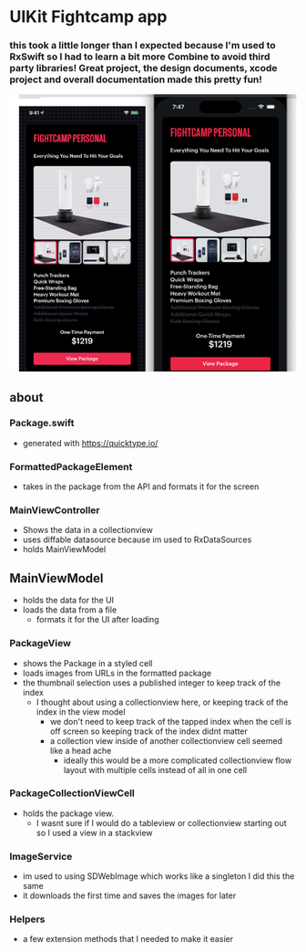 # UIKit Fightcamp app

### this took a little longer than I expected because I'm used to RxSwift so I had to learn a bit more Combine to avoid third party libraries! Great project, the design documents, xcode project and overall documentation made this pretty fun!


![](fightcamp-preview.png)

## about

### Package.swift
- generated with https://quicktype.io/

### FormattedPackageElement
- takes in the package from the API and formats it for the screen

### MainViewController
- Shows the data in a collectionview
- uses diffable datasource because im used to RxDataSources
- holds MainViewModel

## MainViewModel
- holds the data for the UI
- loads the data from a file
	- formats it for the UI after loading

### PackageView
- shows the Package in a styled cell
- loads images from URLs in the formatted package
- the thumbnail selection uses a published integer to keep track of the index
	- I thought about using a collectionview here, or keeping track of the index in the view model
		- we don't need to keep track of the tapped index when the cell is off screen so keeping track of the index didnt matter
		- a collection view inside of another collectionview cell seemed like a head ache
			- ideally this would be a more complicated collectionview flow layout with multiple cells instead of all in one cell

### PackageCollectionViewCell
- holds the package view. 
	- I wasnt sure if I would do a tableview or collectionview starting out so I used a view in a stackview

### ImageService
- im used to using SDWebImage which works like a singleton I did this the same
- it downloads the first time and saves the images for later

### Helpers
- a few extension methods that I needed to make it easier